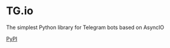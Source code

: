 # TG.io
The simplest Python library for Telegram bots based on AsyncIO

[PyPI](https://pypi.org/project/tgio/)
